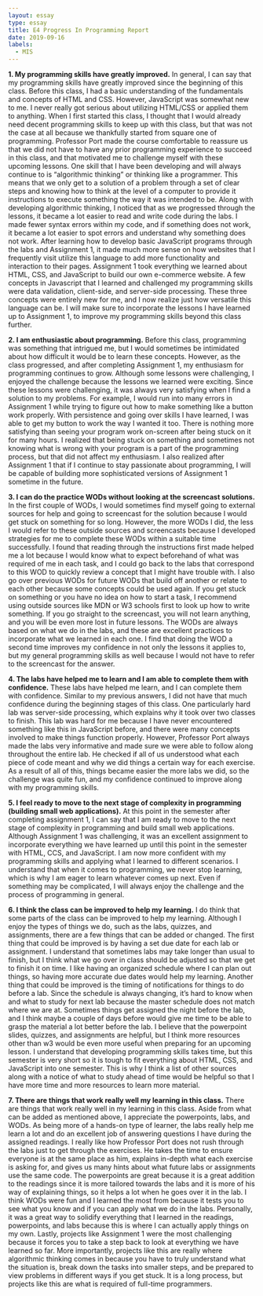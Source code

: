 ```yaml
---
layout: essay
type: essay
title: E4 Progress In Programming Report
date: 2019-09-16
labels:
  - MIS
---
```


**1. My programming skills have greatly improved.**
In general, I can say that my programming skills have greatly improved since the beginning of this class. Before this class, I had a basic understanding of the fundamentals and concepts of HTML and CSS. However, JavaScript was somewhat new to me. I never really got serious about utilizing HTML/CSS or applied them to anything. When I first started this class, I thought that I would already need decent programming skills to keep up with this class, but that was not the case at all because we thankfully started from square one of programming. Professor Port made the course comfortable to reassure us that we did not have to have any prior programming experience to succeed in this class, and that motivated me to challenge myself with these upcoming lessons. One skill that I have been developing and will always continue to is “algorithmic thinking” or thinking like a programmer. This means that we only get to a solution of a problem through a set of clear steps and knowing how to think at the level of a computer to provide it instructions to execute something the way it was intended to be. Along with developing algorithmic thinking, I noticed that as we progressed through the lessons, it became a lot easier to read and write code during the labs. I made fewer syntax errors within my code, and if something does not work, it became a lot easier to spot errors and understand why something does not work. After learning how to develop basic JavaScript programs through the labs and Assignment 1, it made much more sense on how websites that I frequently visit utilize this language to add more functionality and interaction to their pages. Assignment 1 took everything we learned about HTML, CSS, and JavaScript to build our own e-commerce website. A few concepts in Javascript that I learned and challenged my programming skills were data validation, client-side, and server-side processing. These three concepts were entirely new for me, and I now realize just how versatile this language can be. I will make sure to incorporate the lessons I have learned up to Assignment 1, to improve my programming skills beyond this class further.

**2. I am enthusiastic about programming.**
Before this class, programming was something that intrigued me, but I would sometimes be intimidated about how difficult it would be to learn these concepts. However, as the class progressed, and after completing Assignment 1, my enthusiasm for programming continues to grow. Although some lessons were challenging, I enjoyed the challenge because the lessons we learned were exciting. Since these lessons were challenging, it was always very satisfying when I find a solution to my problems. For example, I would run into many errors in Assignment 1 while trying to figure out how to make something like a button work properly. With persistence and going over skills I have learned, I was able to get my button to work the way I wanted it too. There is nothing more satisfying than seeing your program work on-screen after being stuck on it for many hours. I realized that being stuck on something and sometimes not knowing what is wrong with your program is a part of the programming process, but that did not affect my enthusiasm. I also realized after Assignment 1 that if I continue to stay passionate about programming, I will be capable of building more sophisticated versions of Assignment 1 sometime in the future. 

**3. I can do the practice WODs without looking at the screencast solutions.**
In the first couple of WODs, I would sometimes find myself going to external sources for help and going to screencast for the solution because I would get stuck on something for so long. However, the more WODs I did, the less I would refer to these outside sources and screencasts because I developed strategies for me to complete these WODs within a suitable time successfully. I found that reading through the instructions first made helped me a lot because I would know what to expect beforehand of what was required of me in each task, and I could go back to the labs that correspond to this WOD to quickly review a concept that I might have trouble with. I also go over previous WODs for future WODs that build off another or relate to each other because some concepts could be used again. If you get stuck on something or you have no idea on how to start a task, I recommend using outside sources like MDN or W3 schools first to look up how to write something. If you go straight to the screencast, you will not learn anything, and you will be even more lost in future lessons. The WODs are always based on what we do in the labs, and these are excellent practices to incorporate what we learned in each one. I find that doing the WOD a second time improves my confidence in not only the lessons it applies to, but my general programming skills as well because I would not have to refer to the screencast for the answer.

**4. The labs have helped me to learn and I am able to complete them with confidence.**
These labs have helped me learn, and I can complete them with confidence. Similar to my previous answers, I did not have that much confidence during the beginning stages of this class. One particularly hard lab was server-side processing, which explains why it took over two classes to finish. This lab was hard for me because I have never encountered something like this in JavaScript before, and there were many concepts involved to make things function properly. However, Professor Port always made the labs very informative and made sure we were able to follow along throughout the entire lab. He checked if all of us understood what each piece of code meant and why we did things a certain way for each exercise. As a result of all of this, things became easier the more labs we did, so the challenge was quite fun, and my confidence continued to improve along with my programming skills.

**5. I feel ready to move to the next stage of complexity in programming (building small web applications).**
At this point in the semester after completing assignment 1, I can say that I am ready to move to the next stage of complexity in programming and build small web applications. Although Assignment 1 was challenging, it was an excellent assignment to incorporate everything we have learned up until this point in the semester with HTML, CCS, and JavaScript. I am now more confident with my programming skills and applying what I learned to different scenarios. I understand that when it comes to programming, we never stop learning, which is why I am eager to learn whatever comes up next. Even if something may be complicated, I will always enjoy the challenge and the process of programming in general.

**6. I think the class can be improved to help my learning.**
I do think that some parts of the class can be improved to help my learning. Although I enjoy the types of things we do, such as the labs, quizzes, and assignments, there are a few things that can be added or changed. The first thing that could be improved is by having a set due date for each lab or assignment. I understand that sometimes labs may take longer than usual to finish, but I think what we go over in class should be adjusted so that we get to finish it on time. I like having an organized schedule where I can plan out things, so having more accurate due dates would help my learning. Another thing that could be improved is the timing of notifications for things to do before a lab. Since the schedule is always changing, it’s hard to know when and what to study for next lab because the master schedule does not match where we are at. Sometimes things get assigned the night before the lab, and I think maybe a couple of days before would give me time to be able to grasp the material a lot better before the lab. I believe that the powerpoint slides, quizzes, and assignments are helpful, but I think more resources other than w3 would be even more useful when preparing for an upcoming lesson. I understand that developing programming skills takes time, but this semester is very short so it is tough to fit everything about HTML, CSS, and JavaScript into one semester. This is why I think a list of other sources along with a notice of what to study ahead of time would be helpful so that I have more time and more resources to learn more material.

**7. There are things that work really well my learning in this class.**
There are things that work really well in my learning in this class. Aside from what can be added as mentioned above, I appreciate the powerpoints, labs, and WODs. As being more of a hands-on type of learner, the labs really help me learn a lot and do an excellent job of answering questions I have during the assigned readings. I really like how Professor Port does not rush through the labs just to get through the exercises. He takes the time to ensure everyone is at the same place as him, explains in-depth what each exercise is asking for, and gives us many hints about what future labs or assignments use the same code. The powerpoints are great because it is a great addition to the readings since it is more tailored towards the labs and it is more of his way of explaining things, so it helps a lot when he goes over it in the lab. I think WODs were fun and I learned the most from because it tests you to see what you know and if you can apply what we do in the labs. Personally, it was a great way to solidify everything that I learned in the readings, powerpoints, and labs because this is where I can actually apply things on my own. Lastly, projects like Assignment 1 were the most challenging because it forces you to take a step back to look at everything we have learned so far. More importantly, projects like this are really where algorithmic thinking comes in because you have to truly understand what the situation is, break down the tasks into smaller steps, and be prepared to view problems in different ways if you get stuck. It is a long process, but projects like this are what is required of full-time programmers.
